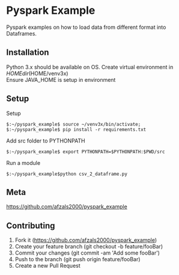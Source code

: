 # Pyspark Example
Pyspark examples on how to load data from different format into Dataframes.

## Installation
Python 3.x should be available on OS. Create virtual environment in $HOME dir ($HOME/venv3x)   
Ensure JAVA_HOME is setup in environment 

## Setup
Setup
```
$:~/pyspark_example$ source ~/venv3x/bin/activate;
$:~/pyspark_example$ pip install -r requirements.txt
```
Add src folder to PYTHONPATH
```
$:~/pyspark_example$ export PYTHONPATH=$PYTHONPATH:$PWD/src
```

Run a module
```
$:~/pyspark_example$python csv_2_dataframe.py
```

## Meta
https://github.com/afzals2000/pyspark_example

## Contributing
1. Fork it (https://github.com/afzals2000/pyspark_example)
2. Create your feature branch (git checkout -b feature/fooBar)
3. Commit your changes (git commit -am 'Add some fooBar')
4. Push to the branch (git push origin feature/fooBar)
5. Create a new Pull Request